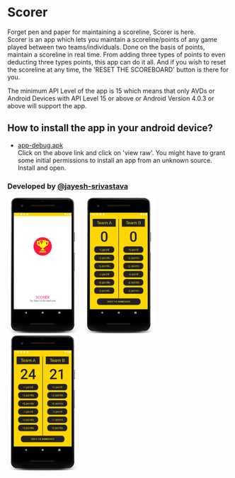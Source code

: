 # Scorer

Forget pen and paper for maintaining a scoreline, Scorer is here.\
Scorer is an app which lets you maintain a scoreline/points of any game played between two teams/individuals. Done on the basis of points, maintain a scoreline 
in real time. From adding three types of points to even deducting three types points, this app can do it all.
And if you wish to reset the scoreline at any time, the 'RESET THE SCOREBOARD' button is there for you.

The minimum API Level of the app is 15 which means that only AVDs or Android Devices with API Level 15 or above or Android Version 4.0.3 or above will support the app.


## How to install the app in your android device?
* [app-debug.apk](https://github.com/jayesh-srivastava/Scorer-android/blob/master/apk%20file/app-debug.apk)\
Click on the above link and click on 'view raw'. You might have to grant some initial permissions to install an app from an unknown source. Install and open.


### Developed by  [@jayesh-srivastava](https://github.com/jayesh-srivastava)




<img src="/assests/device-2020-06-21-015235.png" width="32%">&ensp; <img src="assests/device-2020-06-21-015331.png" width="32%">&ensp; <img src="assests/device-2020-06-21-015420.png" width="32%">&ensp;
